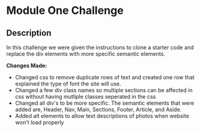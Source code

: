 
# Module One Challenge 

## Description 

In this challenge we were given the instructions to clone a starter code and replace the div elements with more specific semantic elements. 

**Changes Made:**
* Changed css to remove duplicate rows of text and created one row that explained the type of font the site will use.  
* Changed a few div class names so multiple sections can be affected in css without having mutliple classes seperated in the css 
* Changed all div's to be more specific. The semantic elements that were added are, Header, Nav, Main, Sections, Footer, Article, and Aside. 
* Added alt elements to allow text descriptions of photos when website won't load properly

